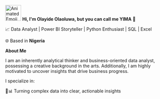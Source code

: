 <img src="https://iam-weijie.github.io/wave/hand-emoji.svg" alt="Animated Emoji" width="50" height="50"> **Hi, I'm Olayide Olaoluwa, but you can call me YIMA** 💎

:chart_with_upwards_trend:  Data Analyst | Power BI Storyteller | Python Enthusiast | SQL | Excel

🌐 Based in **Nigeria**

**About Me**

 I am an inherently analytical thinker and business-oriented data analyst, possessing a creative background in the arts. Additionally, I am highly motivated to uncover insights that drive business progress.

  I specialize in:

🔹📊 Turning complex data into clear, actionable insights
